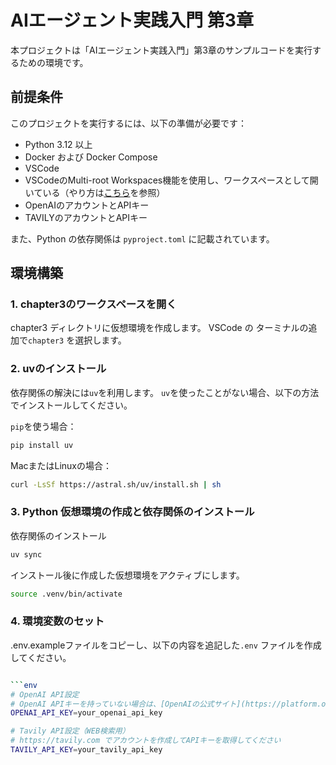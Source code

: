 # AIエージェント実践入門 第3章

本プロジェクトは「AIエージェント実践入門」第3章のサンプルコードを実行するための環境です。

## 前提条件

このプロジェクトを実行するには、以下の準備が必要です：

- Python 3.12 以上
- Docker および Docker Compose
- VSCode
- VSCodeのMulti-root Workspaces機能を使用し、ワークスペースとして開いている（やり方は[こちら](../README.md)を参照）
- OpenAIのアカウントとAPIキー
- TAVILYのアカウントとAPIキー

また、Python の依存関係は `pyproject.toml` に記載されています。

## 環境構築

### 1. chapter3のワークスペースを開く
chapter3 ディレクトリに仮想環境を作成します。
VSCode の ターミナルの追加で`chapter3` を選択します。

### 2. uvのインストール

依存関係の解決には`uv`を利用します。
`uv`を使ったことがない場合、以下の方法でインストールしてください。

`pip`を使う場合：
```bash
pip install uv
```

MacまたはLinuxの場合：
```bash
curl -LsSf https://astral.sh/uv/install.sh | sh
```

### 3. Python 仮想環境の作成と依存関係のインストール

依存関係のインストール
```bash
uv sync
```

インストール後に作成した仮想環境をアクティブにします。

```bash
source .venv/bin/activate
```

### 4. 環境変数のセット
.env.exampleファイルをコピーし、以下の内容を追記した`.env` ファイルを作成してください。

```bash

```env
# OpenAI API設定
# OpenAI APIキーを持っていない場合は、[OpenAIの公式サイト](https://platform.openai.com/)から取得してください。
OPENAI_API_KEY=your_openai_api_key

# Tavily API設定（WEB検索用）
# https://tavily.com でアカウントを作成してAPIキーを取得してください
TAVILY_API_KEY=your_tavily_api_key
```